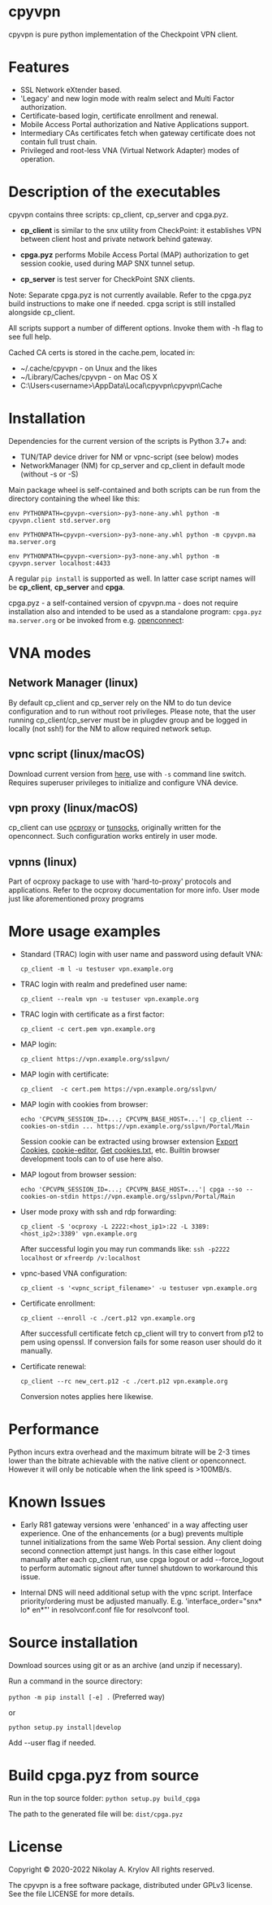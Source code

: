 cpyvpn
======

cpyvpn is pure python implementation of the Checkpoint VPN client.

# Features
* SSL Network eXtender based.
* 'Legacy' and new login mode with realm select and Multi Factor authorization.
* Certificate-based login, certificate enrollment and renewal.
* Mobile Access Portal authorization and Native Applications support.
* Intermediary CAs certificates fetch when gateway certificate does not contain full trust chain.
* Privileged and root-less VNA (Virtual Network Adapter) modes of operation.

# Description of the executables

cpyvpn contains three scripts: cp_client, cp_server and cpga.pyz.

* **cp_client** is similar to the snx utility from CheckPoint: it establishes
VPN between client host and private network behind gateway.

* **cpga.pyz** performs Mobile Access Portal (MAP) authorization to get session cookie,
used during MAP SNX tunnel setup.

* **cp_server** is test server for CheckPoint SNX clients.

Note: Separate cpga.pyz is not currently available. Refer to the cpga.pyz build instructions to make one if needed.
cpga script is still installed alongside cp_client.

All scripts support a number of different options. Invoke them with -h
flag to see full help.

Cached CA certs is stored in the cache.pem, located in:
* ~/.cache/cpyvpn - on Unux and the likes
* ~/Library/Caches/cpyvpn - on Mac OS X
* C:\Users\<username>\AppData\Local\cpyvpn\cpyvpn\Cache

# Installation
Dependencies for the current version of the scripts is Python 3.7+ and:
- TUN/TAP device driver for NM or vpnc-script (see below) modes
- NetworkManager (NM) for cp_server and cp_client in default mode (without -s or -S)

Main package wheel is self-contained and both scripts can be run from
the directory containing the wheel like this:

``env PYTHONPATH=cpyvpn-<version>-py3-none-any.whl python -m cpyvpn.client std.server.org``

``env PYTHONPATH=cpyvpn-<version>-py3-none-any.whl python -m cpyvpn.ma ma.server.org``

``env PYTHONPATH=cpyvpn-<version>-py3-none-any.whl python -m cpyvpn.server localhost:4433``

A regular ``pip install`` is supported as well. In latter case script names
will be **cp_client**, **cp_server** and  **cpga**.

cpga.pyz - a self-contained version of cpyvpn.ma -  does not require
installation also and intended to be used as a standalone program: ``cpga.pyz ma.server.org`` or
be invoked from e.g. [openconnect](https://gitlab.com/openconnect/openconnect.git):


# VNA modes
## Network Manager (linux)
By default cp_client and cp_server rely on the NM to do tun device configuration
and to run without root privileges. Please note, that the user running cp_client/cp_server must be in plugdev group
and be logged in locally (not ssh!) for the NM to allow required network setup.

## vpnc script (linux/macOS)
Download current version from [here](https://gitlab.com/openconnect/vpnc-scripts.git), use with `-s` command line switch. Requires superuser privileges to initialize and configure VNA device.

## vpn proxy (linux/macOS)
cp_client can use [ocproxy](https://github.com/cernekee/ocproxy) or [tunsocks](https://github.com/russdill/tunsocks), originally written for the openconnect. Such configuration works entirely in user mode.

## vpnns (linux)
Part of ocproxy package to use with 'hard-to-proxy' protocols and applications. Refer to the ocproxy documentation for more info. User mode just like aforementioned proxy programs

# More usage examples

* Standard (TRAC) login with user name and password using default VNA:

    `cp_client -m l -u testuser vpn.example.org`

* TRAC login with realm and predefined user name:

    `cp_client --realm vpn -u testuser vpn.example.org`

* TRAC login with certificate as a first factor:

    `cp_client -c cert.pem vpn.example.org`

* MAP login:

    `cp_client https://vpn.example.org/sslpvn/`

* MAP login with certificate:

    `cp_client  -c cert.pem https://vpn.example.org/sslpvn/`

* MAP login with cookies from browser:

    `echo 'CPCVPN_SESSION_ID=...; CPCVPN_BASE_HOST=...'| cp_client --cookies-on-stdin ... https://vpn.example.org/sslpvn/Portal/Main`

    Session cookie can be extracted using browser extension [Export Cookies](https://addons.mozilla.org/ru/firefox/addon/export-cookies-txt/), [cookie-editor](https://cookie-editor.cgagnier.ca/), [Get cookies.txt](https://chrome.google.com/webstore/detail/get-cookiestxt/bgaddhkoddajcdgocldbbfleckgcbcid), etc. Builtin browser development tools can to of use here also.

* MAP logout from browser session:

    `echo 'CPCVPN_SESSION_ID=...; CPCVPN_BASE_HOST=...'| cpga --so --cookies-on-stdin https://vpn.example.org/sslpvn/Portal/Main`

* User mode proxy with ssh and rdp forwarding:

    `cp_client -S 'ocproxy -L 2222:<host_ip1>:22 -L 3389:<host_ip2>:3389' vpn.example.org`

    After successful login you may run commands like: `ssh -p2222 localhost` or `xfreerdp /v:localhost`

* vpnc-based VNA configuration:

    `cp_client -s '<vpnc_script_filename>' -u testuser vpn.example.org`

* Certificate enrollment:

    `cp_client --enroll -c ./cert.p12 vpn.example.org`

    After successfull certificate fetch cp_client will try to convert from p12 to pem using openssl. If conversion fails for some reason user should do it manually.

* Certificate renewal:

    `cp_client --rc new_cert.p12 -c ./cert.p12 vpn.example.org`

    Conversion notes applies here likewise.

# Performance
Python incurs extra overhead and the maximum bitrate will be 2-3 times lower than the bitrate achievable with the native client or openconnect. However it will only be noticable when the link speed is >100MB/s.

# Known Issues
* Early R81 gateway versions were 'enhanced' in a way affecting user experience. One of the enhancements (or a bug) prevents multiple tunnel initializations from the same Web Portal session. Any client doing second connection attempt just hangs.
In this case either logout manually after each cp_client run, use cpga logout or add --force_logout to perform automatic signout after tunnel shutdown to workaround this issue.

* Internal DNS will need additional setup with the vpnc script. Interface priority/ordering must be adjusted manually. E.g. 'interface_order="snx* lo* en*"' in resolvconf.conf file for resolvconf tool.

# Source installation
Download sources using git or as an archive (and unzip if necessary).

Run a command in the source directory:

`python -m pip install [-e] .` (Preferred way)

or

`python setup.py install|develop`

Add --user flag if needed.

# Build cpga.pyz from source
Run in the top source folder:
`python setup.py build_cpga`

The path to the generated file will be: `dist/cpga.pyz`

# License
Copyright &copy; 2020-2022 Nikolay A. Krylov
All rights reserved.

The cpyvpn is a free software package, distributed under GPLv3 license. See the file LICENSE for more details.
